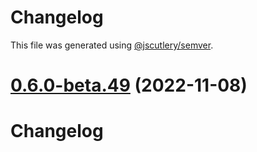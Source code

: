 # Changelog

This file was generated using [@jscutlery/semver](https://github.com/jscutlery/semver).

# [0.6.0-beta.49](https://github.com/notional-finance/notional-monorepo/compare/sdk-0.6.0-beta.48...sdk-0.6.0-beta.49) (2022-11-08)



# Changelog
